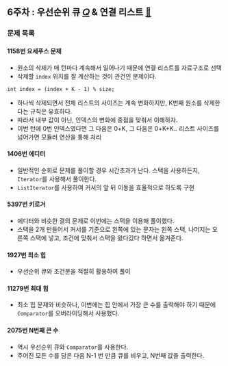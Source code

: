 ## 6주차 : 우선순위 큐 [𝑄](https://www.acmicpc.net/workbook/view/9502) & 연결 리스트 [🍪](https://www.acmicpc.net/workbook/view/7308)
### 문제 목록
#### 1158번 요세푸스 문제
- 원소의 삭제가 매 턴마다 계속해서 일어나기 때문에 연결 리스트를 자료구조로 선택
- 삭제할 `index` 위치를 잘 계산하는 것이 관건인 문제이다.
```
int index = (index + K - 1) % size;
```
- 하나씩 삭제되면서 전체 리스트의 사이즈는 계속 변화하지만, K번째 원소를 삭제한다는 규칙은 유효하다.
- 따라서 내부 값이 아닌, 인덱스의 변화에 중점을 맞춰서 이해하자.
- 이번 턴에 0번 인덱스였다면 그 다음은 0+K, 그 다음은 0+K+K.. 리스트 사이즈를 넘어가면 모듈러 연산을 통해 처리
#### 1406번 에디터
- 일반적인 순회로 문제를 풀이할 경우 시간초과가 난다. 스택을 사용하든지, `Iterator`를 사용해서 풀이한다.
- `ListIterator`를 사용하여 커서의 앞 뒤 이동을 효율적으로 하도록 구현
#### 5397번 키로거
- 에디터와 비슷한 결의 문제로 이번에는 스택을 이용해 풀이했다.
- 스택을 2개 만들어서 커서를 기준으로 왼쪽에 있는 문자는 왼쪽 스택, 나머지는 오른쪽 스택에 넣고, 조건에 맞춰서
스택을 왔다갔다 하면서 옮겨준다.
#### 1927번 최소 힙
- 우선순위 큐와 조건문을 적절히 활용하여 풀이
#### 11279번 최대 힙
- 최소 힙 문제와 비슷하나, 이번에는 힙 안에서 가장 큰 수를 출력해야 하기 때문에 `Comparator`를 오버라이딩해서 사용했다.
#### 2075번 N번째 큰 수
- 역시 우선순위 큐와 `Comparator`를 사용한다.
- 주어진 모든 수를 담은 다음 N-1 번 만큼 큐를 비우고, N번째 값을 출력한다.